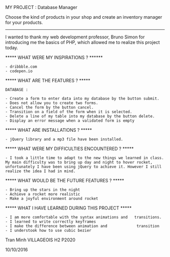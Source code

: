 MY PROJECT : Database Manager

Choose the kind of products in your shop and create an inventory manager for your products.
_________________________________________

I wanted to thank my web development professor, Bruno Simon for introducing me the basics of PHP, which allowed me to realize this project today.

***** WHAT WERE MY INSPIRATIONS ? ******

    - dribbble.com
    - codepen.io

***** WHAT ARE THE FEATURES ? *****

    DATABASE : 

    - Create a form to enter data into my database by the button submit.
    - Does not allow you to create two forms.
    - Cancel the form by the button cancel.
    - Transition on a field of the form when it is selected.
    - Delete a line of my table into my database by the button delete.
    - Display an error message when a validated form is empty

***** WHAT ARE INSTALLATIONS ? *****

    - jQuery library and a mp3 file have been installed.

***** WHAT WERE MY DIFFICULTIES ENCOUNTERED ? *****

    - I took a little time to adapt to the new things we learned in class. My main difficulty was to bring up day and night to hover rocket, unfortunately I have been using jQuery to achieve it. However I still realize the idea I had in mind.

***** WHAT WOULD BE THE FUTURE FEATURES ? *****

    - Bring up the stars in the night
    - Achieve a rocket more realistic 
    - Make a joyful environment around rocket

***** WHAT I HAVE LEARNED DURING THIS PROJECT *****

    - I am more comfortable with the syntax animations and   transitions.
    - I learned to write correctly keyframes
    - I make the difference between animation and             transition
    - I understook how to use cubic bezier



Tran Minh VILLAGEOIS
H2 P2020

10/10/2016